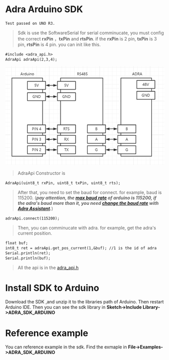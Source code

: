 # Adra Arduino SDK
    Test passed on UNO R3.

 >Sdk is use the SoftwareSerial for serial comminucate, you must config the correct **rxPin** ，**txPin** and **rtsPin**. if the **rxPin** is 2 pin, **txPin** is 3 pin, **rtsPin** is 4 pin. you can init like this.

    #include <adra_api.h>
    AdraApi adraApi(2,3,4);

<img src="./doc/line.png" style="width:600px">

>AdraApi Constructor is 

    AdraApi(uint8_t rxPin, uint8_t txPin, uint8_t rts);


>After that, you need to set the baud for connect. for example, baud is 115200. (***pay attention, the [max baud rate](https://www.arduino.cc/en/Reference/SoftwareSerialBegin) of arduino is 115200, if the adra's baud more than it, you need [change the baud rate](./doc/change_id.md) with [Adra Assistant](https://www.umbratek.com/download-center).***)

    adraApi.connect(115200);

>Then, you can comminucate with adra. for example, get the adra's current position.

    float buf;
    int8_t ret = adraApi.get_pos_current(1,&buf); //1 is the id of adra
    Serial.println(ret);
    Serial.println(buf);

> All the api is in the [adra_api.h](./src/adra_api.h)

# Install SDK to Arduino

Download the SDK ,and unzip it to the libraries path of Arduino. Then restart Arduino IDE. Then you can see the sdk library in **Sketch->Include Library->ADRA_SDK_ARDUINO**

<!-- <img src="./doc/sdk.png" style="width:600px"> -->

# Reference example

You can reference example in the sdk. Find the exmaple in **File->Examples->ADRA_SDK_ARDUINO**

<!-- <img src="./doc/example.png" style="width:600px"> -->